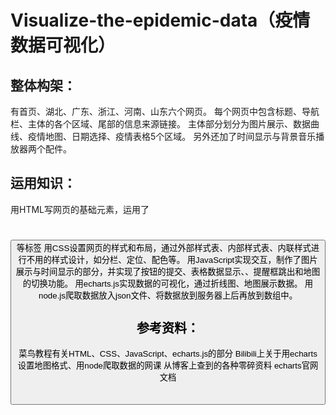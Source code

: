 # Visualize-the-epidemic-data（疫情数据可视化）

## 整体构架：

有首页、湖北、广东、浙江、河南、山东六个网页。
每个网页中包含标题、导航栏、主体的各个区域、尾部的信息来源链接。
主体部分划分为图片展示、数据曲线、疫情地图、日期选择、疫情表格5个区域。
另外还加了时间显示与背景音乐播放器两个配件。


## 运用知识：

用HTML写网页的基础元素，运用了<h1><p><a><div><button><table><form>等标签
用CSS设置网页的样式和布局，通过外部样式表、内部样式表、内联样式进行不用的样式设计，如分栏、定位、配色等。
用JavaScript实现交互，制作了图片展示与时间显示的部分，并实现了按钮的提交、表格数据显示、、提醒框跳出和地图的切换功能。
用echarts.js实现数据的可视化，通过折线图、地图展示数据。
用node.js爬取数据放入json文件、将数据放到服务器上后再放到数组中。


## 参考资料：

菜鸟教程有关HTML、CSS、JavaScript、echarts.js的部分
Bilibili上关于用echarts设置地图格式、用node爬取数据的网课
从博客上查到的各种零碎资料
echarts官网文档
